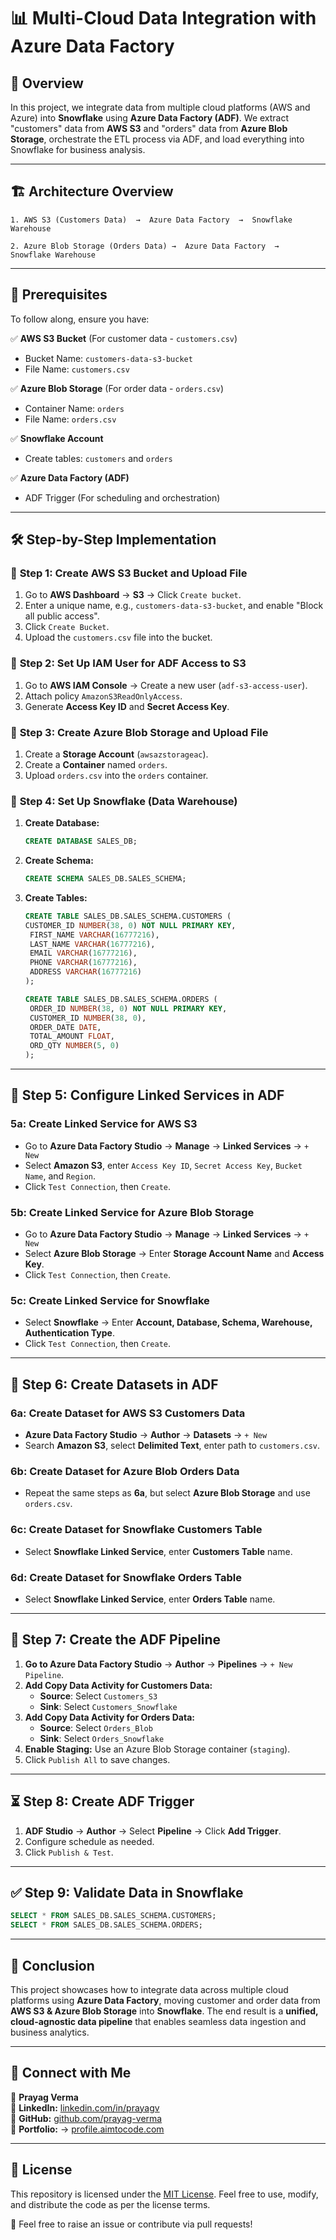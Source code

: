 # 📊 **Multi-Cloud Data Integration with Azure Data Factory**

## 🚀 **Overview**

In this project, we integrate data from multiple cloud platforms (AWS and Azure) into **Snowflake** using **Azure Data Factory (ADF)**. We extract "customers" data from **AWS S3** and "orders" data from **Azure Blob Storage**, orchestrate the ETL process via ADF, and load everything into Snowflake for business analysis.

---

## 🏗️ **Architecture Overview**
```plaintext
1. AWS S3 (Customers Data)  →  Azure Data Factory  →  Snowflake Warehouse

2. Azure Blob Storage (Orders Data) →  Azure Data Factory  →  Snowflake Warehouse
```

---

## 📝 **Prerequisites**
To follow along, ensure you have:

✅ **AWS S3 Bucket** (For customer data - `customers.csv`)
   - Bucket Name: `customers-data-s3-bucket`
   - File Name: `customers.csv`

✅ **Azure Blob Storage** (For order data - `orders.csv`)
   - Container Name: `orders`
   - File Name: `orders.csv`

✅ **Snowflake Account**
   - Create tables: `customers` and `orders`

✅ **Azure Data Factory (ADF)**
   - ADF Trigger (For scheduling and orchestration)

---

## 🛠️ **Step-by-Step Implementation**

### 🔹 **Step 1: Create AWS S3 Bucket and Upload File**
1. Go to **AWS Dashboard** → **S3** → Click `Create bucket`.
2. Enter a unique name, e.g., `customers-data-s3-bucket`, and enable "Block all public access".
3. Click `Create Bucket`.
4. Upload the `customers.csv` file into the bucket.

### 🔹 **Step 2: Set Up IAM User for ADF Access to S3**
1. Go to **AWS IAM Console** → Create a new user (`adf-s3-access-user`).
2. Attach policy `AmazonS3ReadOnlyAccess`.
3. Generate **Access Key ID** and **Secret Access Key**.

### 🔹 **Step 3: Create Azure Blob Storage and Upload File**
1. Create a **Storage Account** (`awsazstorageac`).
2. Create a **Container** named `orders`.
3. Upload `orders.csv` into the `orders` container.

### 🔹 **Step 4: Set Up Snowflake (Data Warehouse)**
1. **Create Database:**
   ```sql
   CREATE DATABASE SALES_DB;
   ```
2. **Create Schema:**
   ```sql
   CREATE SCHEMA SALES_DB.SALES_SCHEMA;
   ```
3. **Create Tables:**
   ```sql
   CREATE TABLE SALES_DB.SALES_SCHEMA.CUSTOMERS (
   CUSTOMER_ID NUMBER(38, 0) NOT NULL PRIMARY KEY,
    FIRST_NAME VARCHAR(16777216),
    LAST_NAME VARCHAR(16777216),
    EMAIL VARCHAR(16777216),
    PHONE VARCHAR(16777216),
    ADDRESS VARCHAR(16777216)
   );
   
   CREATE TABLE SALES_DB.SALES_SCHEMA.ORDERS (
    ORDER_ID NUMBER(38, 0) NOT NULL PRIMARY KEY,
    CUSTOMER_ID NUMBER(38, 0),
    ORDER_DATE DATE,
    TOTAL_AMOUNT FLOAT,
    ORD_QTY NUMBER(5, 0)
   );
   
   ```

---

## 🔗 **Step 5: Configure Linked Services in ADF**
### 5a: Create Linked Service for AWS S3
- Go to **Azure Data Factory Studio** → **Manage** → **Linked Services** → `+ New`
- Select **Amazon S3**, enter `Access Key ID`, `Secret Access Key`, `Bucket Name`, and `Region`.
- Click `Test Connection`, then `Create`.

### 5b: Create Linked Service for Azure Blob Storage
- Go to **Azure Data Factory Studio** → **Manage** → **Linked Services** → `+ New`
- Select **Azure Blob Storage** → Enter **Storage Account Name** and **Access Key**.
- Click `Test Connection`, then `Create`.

### 5c: Create Linked Service for Snowflake
- Select **Snowflake** → Enter **Account, Database, Schema, Warehouse, Authentication Type**.
- Click `Test Connection`, then `Create`.

---

## 📂 **Step 6: Create Datasets in ADF**
### 6a: Create Dataset for AWS S3 Customers Data
- **Azure Data Factory Studio** → **Author** → **Datasets** → `+ New`
- Search **Amazon S3**, select **Delimited Text**, enter path to `customers.csv`.

### 6b: Create Dataset for Azure Blob Orders Data
- Repeat the same steps as **6a**, but select **Azure Blob Storage** and use `orders.csv`.

### 6c: Create Dataset for Snowflake Customers Table
- Select **Snowflake Linked Service**, enter **Customers Table** name.

### 6d: Create Dataset for Snowflake Orders Table
- Select **Snowflake Linked Service**, enter **Orders Table** name.

---

## 🔀 **Step 7: Create the ADF Pipeline**
1. **Go to Azure Data Factory Studio** → **Author** → **Pipelines** → `+ New Pipeline`.
2. **Add Copy Data Activity for Customers Data:**
   - **Source**: Select `Customers_S3`
   - **Sink**: Select `Customers_Snowflake`
3. **Add Copy Data Activity for Orders Data:**
   - **Source**: Select `Orders_Blob`
   - **Sink**: Select `Orders_Snowflake`
4. **Enable Staging:** Use an Azure Blob Storage container (`staging`).
5. Click `Publish All` to save changes.

---

## ⏳ **Step 8: Create ADF Trigger**
1. **ADF Studio** → **Author** → Select **Pipeline** → Click **Add Trigger**.
2. Configure schedule as needed.
3. Click `Publish & Test`.

---

## ✅ **Step 9: Validate Data in Snowflake**
```sql
SELECT * FROM SALES_DB.SALES_SCHEMA.CUSTOMERS;
SELECT * FROM SALES_DB.SALES_SCHEMA.ORDERS;
```

---

## 📢 **Conclusion**
This project showcases how to integrate data across multiple cloud platforms using **Azure Data Factory**, moving customer and order data from **AWS S3 & Azure Blob Storage** into **Snowflake**. The end result is a **unified, cloud-agnostic data pipeline** that enables seamless data ingestion and business analytics.

---

## 🔗 **Connect with Me**
👤 **Prayag Verma**  
🔗 **LinkedIn:** [linkedin.com/in/prayagv](https://www.linkedin.com/in/prayagv/)  
🔗 **GitHub:** [github.com/prayag-verma](https://github.com/prayag-verma)  
🔗 **Portfolio:**  → [profile.aimtocode.com](https://profile.aimtocode.com/)

---

## 📄 **License**
This repository is licensed under the [MIT License](LICENSE). Feel free to use, modify, and distribute the code as per the license terms.

🚀 Feel free to raise an issue or contribute via pull requests!  
